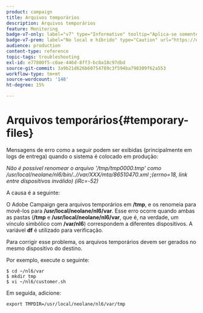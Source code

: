 ```yaml
---
product: campaign
title: Arquivos temporários
description: Arquivos temporários
feature: Monitoring
badge-v7-only: label="v7" type="Informative" tooltip="Aplica-se somente ao Campaign Classic v7"
badge-v7-prem: label="No local e híbrido" type="Caution" url="https://experienceleague.adobe.com/docs/campaign-classic/using/installing-campaign-classic/architecture-and-hosting-models/hosting-models-lp/hosting-models.html?lang=pt-BR" tooltip="Aplica-se somente a implantações locais e híbridas"
audience: production
content-type: reference
topic-tags: troubleshooting
exl-id: e77800f5-c0ae-446d-8ff3-bc8a18c97dbd
source-git-commit: 3a9b21d626b60754789c3f594ba798309f62a553
workflow-type: tm+mt
source-wordcount: '148'
ht-degree: 15%

---
```


# Arquivos temporários{#temporary-files}



Mensagens de erro como a seguir podem ser exibidas (principalmente em logs de entrega) quando o sistema é colocado em produção:

*Não é possível renomear o arquivo &#39;/tmp/tmp0000.tmp&#39; como /usr/local/neolane/nl6/bin/..//var/XXX/mta/86510470.xml ;(errno=18, link entre dispositivos inválido) (iRc=-52)*

A causa é a seguinte:

O Adobe Campaign gera arquivos temporários em **/tmp**, e os renomeia para movê-los para **/usr/local/neolane/nl6/var**. Esse erro ocorre quando ambas as pastas (**/tmp** e **/usr/local/neolane/nl6/var**, que é, na verdade, um vínculo simbólico com **/var/nl6**) correspondem a diferentes dispositivos. A variável **df** é utilizado para verificação.

Para corrigir esse problema, os arquivos temporários devem ser gerados no mesmo dispositivo do destino.

Por exemplo, execute o seguinte:

```
$ cd ~/nl6/var
$ mkdir tmp
$ vi ~/nl6/customer.sh
```

Em seguida, adicione:

```
export TMPDIR=/usr/local/neolane/nl6/var/tmp 
```
